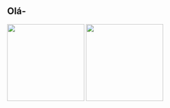 ## Olá-
<div>
  <img height="180em" src="https://github-readme-stats.vercel.app/api?username=Guijasf&show_icons=true&theme=tokyonight&include_all_commits=true"/>
  <img height="180em" src="https://github-readme-stats.vercel.app/api/top-langs/?username=Guijasf&layout=compact&langs_count=16&theme=tokyonight"/>
</div>

